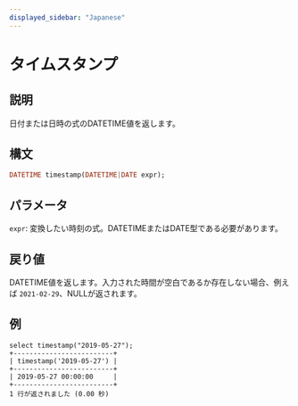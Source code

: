 ```yaml
---
displayed_sidebar: "Japanese"
---
```


# タイムスタンプ

## 説明

日付または日時の式のDATETIME値を返します。

## 構文

```Haskell
DATETIME timestamp(DATETIME|DATE expr);
```

## パラメータ

`expr`: 変換したい時刻の式。DATETIMEまたはDATE型である必要があります。

## 戻り値

DATETIME値を返します。入力された時間が空白であるか存在しない場合、例えば `2021-02-29`、NULLが返されます。

## 例

```Plain Text
select timestamp("2019-05-27");
+-------------------------+
| timestamp('2019-05-27') |
+-------------------------+
| 2019-05-27 00:00:00     |
+-------------------------+
1 行が返されました (0.00 秒)
```